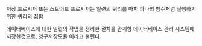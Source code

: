 저장 프로시저 또는 스토어드 프로시저는 일련의 쿼리를 마치 하나의 함수처럼 실행하기 위한 쿼리의 집합

데이터베이스에 대한 일련의 작업을 정리한 절차를 관계형 데이터베이스 관리 시스템에 저장한것으로, 영구저장모듈 이라고 불린다.